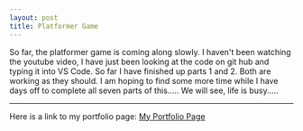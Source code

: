 ```yaml
---
layout: post
title: Platformer Game 
---
```


So far, the platformer game is coming along slowly. I haven't been watching the youtube video, I have just been looking at the code on git hub and typing it into VS Code. So far I have finished up parts 1 and 2. Both are working as they should. I am hoping to find some more time while I have days off to complete all seven parts of this..... We will see, life is busy.....
 


---

Here is a link to my portfolio page:
[My Portfolio Page](https://dragon8029.github.io/Portfolio/)






